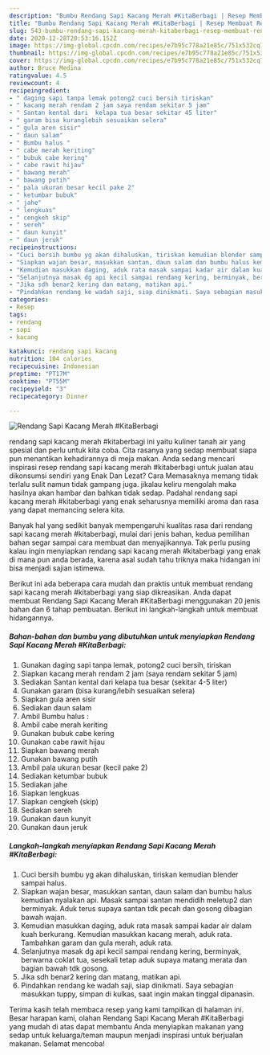 ```yaml
---
description: "Bumbu Rendang Sapi Kacang Merah #KitaBerbagi | Resep Membuat Rendang Sapi Kacang Merah #KitaBerbagi Yang Lezat"
title: "Bumbu Rendang Sapi Kacang Merah #KitaBerbagi | Resep Membuat Rendang Sapi Kacang Merah #KitaBerbagi Yang Lezat"
slug: 543-bumbu-rendang-sapi-kacang-merah-kitaberbagi-resep-membuat-rendang-sapi-kacang-merah-kitaberbagi-yang-lezat
date: 2020-12-28T20:53:16.152Z
image: https://img-global.cpcdn.com/recipes/e7b95c778a21e85c/751x532cq70/rendang-sapi-kacang-merah-kitaberbagi-foto-resep-utama.jpg
thumbnail: https://img-global.cpcdn.com/recipes/e7b95c778a21e85c/751x532cq70/rendang-sapi-kacang-merah-kitaberbagi-foto-resep-utama.jpg
cover: https://img-global.cpcdn.com/recipes/e7b95c778a21e85c/751x532cq70/rendang-sapi-kacang-merah-kitaberbagi-foto-resep-utama.jpg
author: Bruce Medina
ratingvalue: 4.5
reviewcount: 4
recipeingredient:
- " daging sapi tanpa lemak potong2 cuci bersih tiriskan"
- " kacang merah rendam 2 jam saya rendam sekitar 5 jam"
- " Santan kental dari  kelapa tua besar sekitar 45 liter"
- " garam bisa kuranglebih sesuaikan selera"
- " gula aren sisir"
- " daun salam"
- " Bumbu halus "
- " cabe merah keriting"
- " bubuk cabe kering"
- " cabe rawit hijau"
- " bawang merah"
- " bawang putih"
- " pala ukuran besar kecil pake 2"
- " ketumbar bubuk"
- " jahe"
- " lengkuas"
- " cengkeh skip"
- " sereh"
- " daun kunyit"
- " daun jeruk"
recipeinstructions:
- "Cuci bersih bumbu yg akan dihaluskan, tiriskan kemudian blender sampai halus."
- "Siapkan wajan besar, masukkan santan, daun salam dan bumbu halus kemudian nyalakan api. Masak sampai santan mendidih meletup2 dan berminyak. Aduk terus supaya santan tdk pecah dan gosong dibagian bawah wajan."
- "Kemudian masukkan daging, aduk rata masak sampai kadar air dalam kuah berkurang. Kemudian masukkan kacang merah, aduk rata. Tambahkan garam dan gula merah, aduk rata."
- "Selanjutnya masak dg api kecil sampai rendang kering, berminyak, berwarna coklat tua, sesekali tetap aduk supaya matang merata dan bagian bawah tdk gosong."
- "Jika sdh benar2 kering dan matang, matikan api."
- "Pindahkan rendang ke wadah saji, siap dinikmati. Saya sebagian masukkan tuppy, simpan di kulkas, saat ingin makan tinggal dipanasin."
categories:
- Resep
tags:
- rendang
- sapi
- kacang

katakunci: rendang sapi kacang 
nutrition: 104 calories
recipecuisine: Indonesian
preptime: "PT17M"
cooktime: "PT55M"
recipeyield: "3"
recipecategory: Dinner

---
```



![Rendang Sapi Kacang Merah #KitaBerbagi](https://img-global.cpcdn.com/recipes/e7b95c778a21e85c/751x532cq70/rendang-sapi-kacang-merah-kitaberbagi-foto-resep-utama.jpg)


rendang sapi kacang merah #kitaberbagi ini yaitu kuliner tanah air yang spesial dan perlu untuk kita coba. Cita rasanya yang sedap membuat siapa pun menantikan kehadirannya di meja makan.
Anda sedang mencari inspirasi resep rendang sapi kacang merah #kitaberbagi untuk jualan atau dikonsumsi sendiri yang Enak Dan Lezat? Cara Memasaknya memang tidak terlalu sulit namun tidak gampang juga. jikalau keliru mengolah maka hasilnya akan hambar dan bahkan tidak sedap. Padahal rendang sapi kacang merah #kitaberbagi yang enak seharusnya memiliki aroma dan rasa yang dapat memancing selera kita.



Banyak hal yang sedikit banyak mempengaruhi kualitas rasa dari rendang sapi kacang merah #kitaberbagi, mulai dari jenis bahan, kedua pemilihan bahan segar sampai cara membuat dan menyajikannya. Tak perlu pusing kalau ingin menyiapkan rendang sapi kacang merah #kitaberbagi yang enak di mana pun anda berada, karena asal sudah tahu triknya maka hidangan ini bisa menjadi sajian istimewa.


Berikut ini ada beberapa cara mudah dan praktis untuk membuat rendang sapi kacang merah #kitaberbagi yang siap dikreasikan. Anda dapat membuat Rendang Sapi Kacang Merah #KitaBerbagi menggunakan 20 jenis bahan dan 6 tahap pembuatan. Berikut ini langkah-langkah untuk membuat hidangannya.

<!--inarticleads1-->

##### Bahan-bahan dan bumbu yang dibutuhkan untuk menyiapkan Rendang Sapi Kacang Merah #KitaBerbagi:

1. Gunakan  daging sapi tanpa lemak, potong2 cuci bersih, tiriskan
1. Siapkan  kacang merah rendam 2 jam (saya rendam sekitar 5 jam)
1. Sediakan  Santan kental dari  kelapa tua besar (sekitar 4-5 liter)
1. Gunakan  garam (bisa kurang/lebih sesuaikan selera)
1. Siapkan  gula aren sisir
1. Sediakan  daun salam
1. Ambil  Bumbu halus :
1. Ambil  cabe merah keriting
1. Gunakan  bubuk cabe kering
1. Gunakan  cabe rawit hijau
1. Siapkan  bawang merah
1. Gunakan  bawang putih
1. Ambil  pala ukuran besar (kecil pake 2)
1. Sediakan  ketumbar bubuk
1. Sediakan  jahe
1. Siapkan  lengkuas
1. Siapkan  cengkeh (skip)
1. Sediakan  sereh
1. Gunakan  daun kunyit
1. Gunakan  daun jeruk




<!--inarticleads2-->

##### Langkah-langkah menyiapkan Rendang Sapi Kacang Merah #KitaBerbagi:

1. Cuci bersih bumbu yg akan dihaluskan, tiriskan kemudian blender sampai halus.
1. Siapkan wajan besar, masukkan santan, daun salam dan bumbu halus kemudian nyalakan api. Masak sampai santan mendidih meletup2 dan berminyak. Aduk terus supaya santan tdk pecah dan gosong dibagian bawah wajan.
1. Kemudian masukkan daging, aduk rata masak sampai kadar air dalam kuah berkurang. Kemudian masukkan kacang merah, aduk rata. Tambahkan garam dan gula merah, aduk rata.
1. Selanjutnya masak dg api kecil sampai rendang kering, berminyak, berwarna coklat tua, sesekali tetap aduk supaya matang merata dan bagian bawah tdk gosong.
1. Jika sdh benar2 kering dan matang, matikan api.
1. Pindahkan rendang ke wadah saji, siap dinikmati. Saya sebagian masukkan tuppy, simpan di kulkas, saat ingin makan tinggal dipanasin.




Terima kasih telah membaca resep yang kami tampilkan di halaman ini. Besar harapan kami, olahan Rendang Sapi Kacang Merah #KitaBerbagi yang mudah di atas dapat membantu Anda menyiapkan makanan yang sedap untuk keluarga/teman maupun menjadi inspirasi untuk berjualan makanan. Selamat mencoba!
